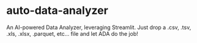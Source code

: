 # auto-data-analyzer

An AI-powered Data Analyzer, leveraging Streamlit. Just drop a .csv, .tsv, .xls, .xlsx, .parquet, etc... file and let ADA do the job!
